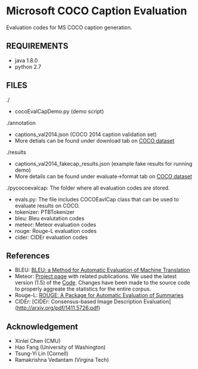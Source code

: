 Microsoft COCO Caption Evaluation
===================

Evaluation codes for MS COCO caption generation.

## REQUIREMENTS ##
- java 1.8.0
- python 2.7

## FILES ##
./
- cocoEvalCapDemo.py (demo script)

./annotation
- captions_val2014.json (COCO 2014 caption validation set)
- More detials can be found under download tab on [COCO dataset](http://mscoco.org/dataset)

./results
- captions_val2014_fakecap_results.json (example fake results for running demo)
- More details can be found under evaluate->format tab on [COCO dataset](http://mscoco.org/dataset)

./pycocoevalcap: The folder where all evaluation codes are stored.
- evals.py: The file includes COCOEavlCap class that can be used to evaluate results on COCO.
- tokenizer: PTBTokenizer
- bleu: Bleu evalutation codes
- meteor: Meteor evaluation codes
- rouge: Rouge-L evaluation codes
- cider: CIDEr evaluation codes

## References ##

- BLEU: [BLEU: a Method for Automatic Evaluation of Machine Translation](http://delivery.acm.org/10.1145/1080000/1073135/p311-papineni.pdf?ip=72.229.132.206&id=1073135&acc=OPEN&key=4D4702B0C3E38B35%2E4D4702B0C3E38B35%2E4D4702B0C3E38B35%2E6D218144511F3437&CFID=644819513&CFTOKEN=71377947&__acm__=1426607117_16e4342fbc20d41c064c8fb685cffe60)
- Meteor: [Project page](http://www.cs.cmu.edu/~alavie/METEOR/) with related publications. We used the latest version (1.5) of the [Code](https://github.com/mjdenkowski/meteor). Changes have been made to the source code to properly aggreate the statistics for the entire corpus.
- Rouge-L: [ROUGE: A Package for Automatic Evaluation of Summaries](http://anthology.aclweb.org/W/W04/W04-1013.pdf)
- CIDEr: [CIDEr: Consensus-based Image Description Evaluation] (http://arxiv.org/pdf/1411.5726.pdf)

## Acknowledgement ##
- Xinlei Chen (CMU)
- Hao Fang (University of Washington)
- Tsung-Yi Lin (Cornell)
- Ramakrishna Vedantam (Virgina Tech)

